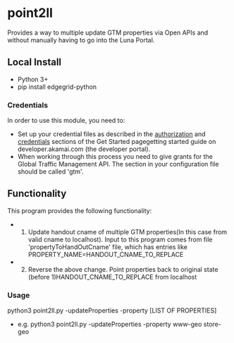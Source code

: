 # point2ll

Provides a way to multiple update GTM properties via Open APIs and without manually having to go into the Luna Portal. 

## Local Install
* Python 3+
* pip install edgegrid-python

### Credentials
In order to use this module, you need to:
* Set up your credential files as described in the [authorization](https://developer.akamai.com/introduction/Prov_Creds.html) and [credentials](https://developer.akamai.com/introduction/Conf_Client.html) sections of the Get Started pagegetting started guide on developer.akamai.com (the developer portal).
* When working through this process you need to give grants for the Global Traffic Management API.  The section in your configuration file should be called 'gtm'.

## Functionality
This program provides the following functionality:
* 1. Update handout cname of multiple GTM properties(In this case from valid cname to localhost). Input to this program comes from file 'propertyToHandOutCname' file, which has entries like PROPERTY_NAME=HANDOUT_CNAME_TO_REPLACE
* 2. Reverse the above change. Point properties back to original state (before 1)HANDOUT_CNAME_TO_REPLACE from localhost


### Usage
python3 point2ll.py -updateProperties -property [LIST OF PROPERTIES]
* e.g. python3 point2ll.py -updateProperties -property www-geo store-geo

